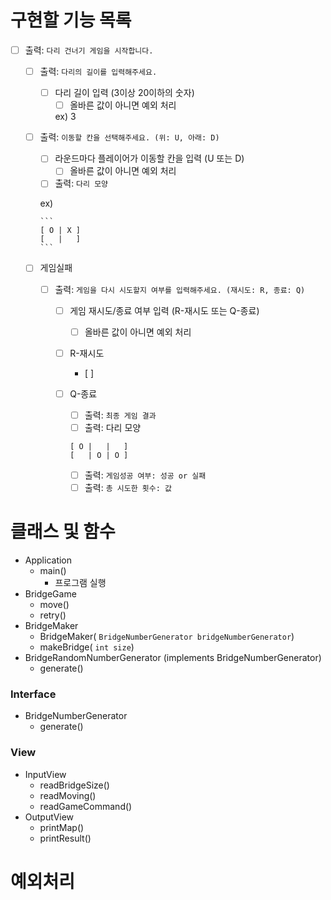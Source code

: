 # 구현할 기능 목록

- [ ]  출력: `다리 건너기 게임을 시작합니다.`
    - [ ]  출력: `다리의 길이를 입력해주세요.`
        - [ ]  다리 길이 입력 (3이상 20이하의 숫자)
            - [ ]  올바른 값이 아니면 예외 처리

              ex) 3

    - [ ]  출력: `이동할 칸을 선택해주세요. (위: U, 아래: D)`
        - [ ]  라운드마다 플레이어가 이동할 칸을 입력 (U 또는 D)
            - [ ]  올바른 값이 아니면 예외 처리
        - [ ]  출력: `다리 모양`

          ex)

           ```
           [ O | X ]
           [   |   ]
           ```

    - [ ]  게임실패
        - [ ]  출력: `게임을 다시 시도할지 여부를 입력해주세요. (재시도: R, 종료: Q)`
            - [ ]  게임 재시도/종료 여부 입력 (R-재시도 또는 Q-종료)
                - [ ]  올바른 값이 아니면 예외 처리
            - [ ]  R-재시도
                - [ ] 
            - [ ]  Q-종료
                - [ ]  출력: `최종 게임 결과`
                - [ ]  출력: 다리 모양

               ```
               [ O |   |   ]
               [   | O | O ]
               ```

                - [ ]  출력: `게임성공 여부: 성공 or 실패`
                - [ ]  출력: `총 시도한 횟수: 값`

# 클래스 및 함수

- Application
    - main()
        - 프로그램 실행
- BridgeGame
    - move()
    - retry()
- BridgeMaker
    - BridgeMaker( `BridgeNumberGenerator bridgeNumberGenerator`)
    - makeBridge( `int size`)
- BridgeRandomNumberGenerator (implements BridgeNumberGenerator)
    - generate()

### Interface

- BridgeNumberGenerator
    - generate()

### View

- InputView
    - readBridgeSize()
    - readMoving()
    - readGameCommand()
- OutputView
    - printMap()
    - printResult()

# 예외처리